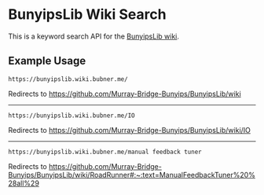 # BunyipsLib Wiki Search

This is a keyword search API for the [BunyipsLib wiki](https://github.com/Murray-Bridge-Bunyips/BunyipsLib/wiki).

## Example Usage
`https://bunyipslib.wiki.bubner.me/`

Redirects to https://github.com/Murray-Bridge-Bunyips/BunyipsLib/wiki
___
`https://bunyipslib.wiki.bubner.me/IO`

Redirects to https://github.com/Murray-Bridge-Bunyips/BunyipsLib/wiki/IO
___
`https://bunyipslib.wiki.bubner.me/manual feedback tuner`

Redirects to https://github.com/Murray-Bridge-Bunyips/BunyipsLib/wiki/RoadRunner#:~:text=ManualFeedbackTuner%20%28all%29
